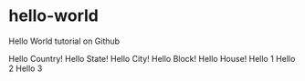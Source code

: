# hello-world
Hello World tutorial on Github

Hello Country!
Hello State!
Hello City!
Hello Block!
Hello House!
Hello 1
Hello 2
Hello 3
